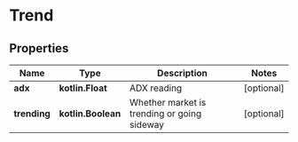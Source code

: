 
# Trend

## Properties
Name | Type | Description | Notes
------------ | ------------- | ------------- | -------------
**adx** | **kotlin.Float** | ADX reading |  [optional]
**trending** | **kotlin.Boolean** | Whether market is trending or going sideway |  [optional]



